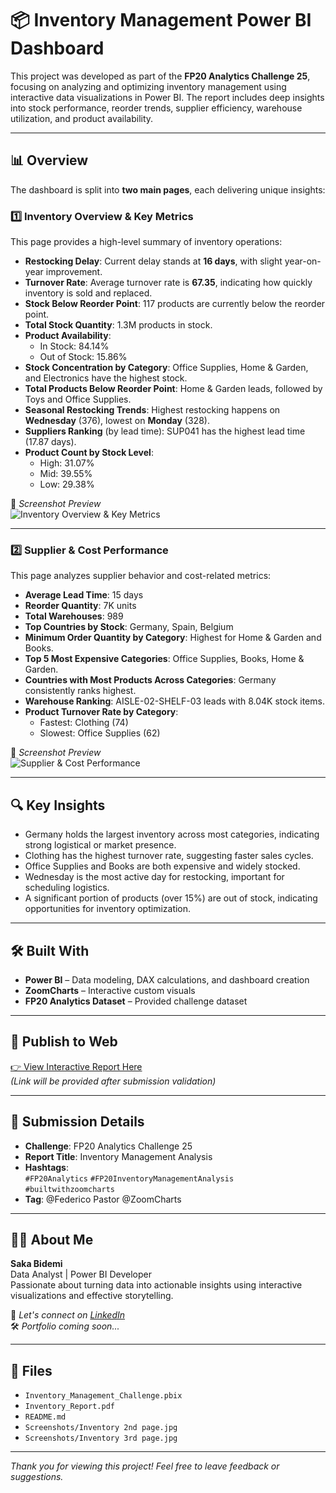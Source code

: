 # 📦 Inventory Management Power BI Dashboard

This project was developed as part of the **FP20 Analytics Challenge 25**, focusing on analyzing and optimizing inventory management using interactive data visualizations in Power BI. The report includes deep insights into stock performance, reorder trends, supplier efficiency, warehouse utilization, and product availability.

---

## 📊 Overview

The dashboard is split into **two main pages**, each delivering unique insights:

### 1️⃣ Inventory Overview & Key Metrics

This page provides a high-level summary of inventory operations:

- **Restocking Delay**: Current delay stands at **16 days**, with slight year-on-year improvement.
- **Turnover Rate**: Average turnover rate is **67.35**, indicating how quickly inventory is sold and replaced.
- **Stock Below Reorder Point**: 117 products are currently below the reorder point.
- **Total Stock Quantity**: 1.3M products in stock.
- **Product Availability**: 
  - In Stock: 84.14%
  - Out of Stock: 15.86%
- **Stock Concentration by Category**: Office Supplies, Home & Garden, and Electronics have the highest stock.
- **Total Products Below Reorder Point**: Home & Garden leads, followed by Toys and Office Supplies.
- **Seasonal Restocking Trends**: Highest restocking happens on **Wednesday** (376), lowest on **Monday** (328).
- **Suppliers Ranking** (by lead time): SUP041 has the highest lead time (17.87 days).
- **Product Count by Stock Level**:
  - High: 31.07%
  - Mid: 39.55%
  - Low: 29.38%

📸 _Screenshot Preview_  
![Inventory Overview & Key Metrics](./Inventory%202nd%20page%20.jpg)

---

### 2️⃣ Supplier & Cost Performance

This page analyzes supplier behavior and cost-related metrics:

- **Average Lead Time**: 15 days
- **Reorder Quantity**: 7K units
- **Total Warehouses**: 989
- **Top Countries by Stock**: Germany, Spain, Belgium
- **Minimum Order Quantity by Category**: Highest for Home & Garden and Books.
- **Top 5 Most Expensive Categories**: Office Supplies, Books, Home & Garden.
- **Countries with Most Products Across Categories**: Germany consistently ranks highest.
- **Warehouse Ranking**: AISLE-02-SHELF-03 leads with 8.04K stock items.
- **Product Turnover Rate by Category**: 
  - Fastest: Clothing (74)
  - Slowest: Office Supplies (62)

📸 _Screenshot Preview_  
![Supplier & Cost Performance](./Inventory%203rd%20page%20.jpg)

---

## 🔍 Key Insights

- Germany holds the largest inventory across most categories, indicating strong logistical or market presence.
- Clothing has the highest turnover rate, suggesting faster sales cycles.
- Office Supplies and Books are both expensive and widely stocked.
- Wednesday is the most active day for restocking, important for scheduling logistics.
- A significant portion of products (over 15%) are out of stock, indicating opportunities for inventory optimization.

---

## 🛠 Built With

- **Power BI** – Data modeling, DAX calculations, and dashboard creation
- **ZoomCharts** – Interactive custom visuals
- **FP20 Analytics Dataset** – Provided challenge dataset

---

## 🔗 Publish to Web

[👉 View Interactive Report Here](#)  
_(Link will be provided after submission validation)_

---

## 📣 Submission Details

- **Challenge**: FP20 Analytics Challenge 25
- **Report Title**: Inventory Management Analysis
- **Hashtags**:  
  `#FP20Analytics` `#FP20InventoryManagementAnalysis` `#builtwithzoomcharts`  
- **Tag**: @Federico Pastor @ZoomCharts

---

## 🙋‍♂️ About Me

**Saka Bidemi**  
Data Analyst | Power BI Developer  
Passionate about turning data into actionable insights using interactive visualizations and effective storytelling.

📧 _Let's connect on [LinkedIn](https://www.linkedin.com/in/your-profile)_  
🛠 _Portfolio coming soon..._

---

## 📁 Files

- `Inventory_Management_Challenge.pbix`
- `Inventory_Report.pdf`
- `README.md`
- `Screenshots/Inventory 2nd page.jpg`
- `Screenshots/Inventory 3rd page.jpg`

---

_Thank you for viewing this project! Feel free to leave feedback or suggestions._
